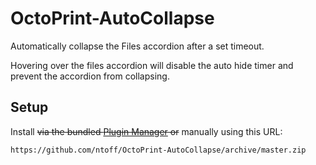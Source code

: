 # OctoPrint-AutoCollapse

Automatically collapse the Files accordion after a set timeout. 

Hovering over the files accordion will disable the auto hide timer and prevent the accordion from collapsing.

## Setup

Install ~~via the bundled [Plugin Manager](https://github.com/foosel/OctoPrint/wiki/Plugin:-Plugin-Manager)
or~~ manually using this URL:

    https://github.com/ntoff/OctoPrint-AutoCollapse/archive/master.zip

